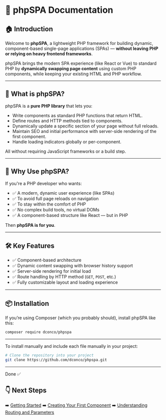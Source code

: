 # 📘 phpSPA Documentation

## 🏠 Introduction

Welcome to **phpSPA**, a lightweight PHP framework for building dynamic, component-based single-page applications (SPAs) — **without leaving PHP or relying on heavy frontend frameworks**.

phpSPA brings the modern SPA experience (like React or Vue) to standard PHP by **dynamically swapping page content** using custom PHP components, while keeping your existing HTML and PHP workflow.

---

## 🚀 What is phpSPA?

phpSPA is a **pure PHP library** that lets you:

* Write components as standard PHP functions that return HTML.
* Define routes and HTTP methods tied to components.
* Dynamically update a specific section of your page without full reloads.
* Maintain SEO and initial performance with server-side rendering of the first component.
* Handle loading indicators globally or per-component.

All without requiring JavaScript frameworks or a build step.

---

## 🧠 Why Use phpSPA?

If you're a PHP developer who wants:

* ✅ A modern, dynamic user experience (like SPAs)
* ✅ To avoid full page reloads on navigation
* ✅ To stay within the comfort of PHP
* ✅ No complex build tools, no virtual DOMs
* ✅ A component-based structure like React — but in PHP

Then **phpSPA is for you**.

---

## 🛠 Key Features

* ✅ Component-based architecture
* ✅ Dynamic content swapping with browser history support
* ✅ Server-side rendering for initial load
* ✅ Route handling by HTTP method (`GET`, `POST`, etc.)
* ✅ Fully customizable layout and loading experience

---

## 📦 Installation

If you’re using Composer (which you probably should), install phpSPA like this:

```bash
composer require dconco/phpspa
```

---

To install manually and include each file manually in your project:

```bash
# Clone the repository into your project
git clone https://github.com/dconco/phpspa.git
```

---

Done ✅

## 👇 Next Steps

➡️ [Getting Started](./2-getting-started.md)
➡️ [Creating Your First Component](./3-creating-your-first-component.md)
➡️ [Understanding Routing and Parameters](./4-routing-and-parameters.md)

